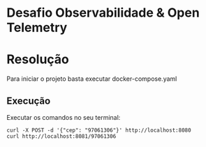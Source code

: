 # Desafio Observabilidade & Open Telemetry

# Resolução

Para iniciar o projeto basta executar docker-compose.yaml


## Execução

Executar os comandos no seu terminal:

```
curl -X POST -d '{"cep": "97061306"}' http://localhost:8080
curl http://localhost:8081/97061306

```

